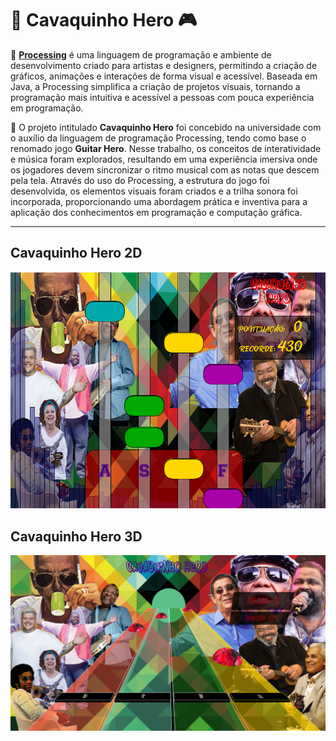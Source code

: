 # 📌 Cavaquinho Hero 🎮

🎯 [**Processing**](https://processing.org/) é uma linguagem de programação e ambiente de desenvolvimento criado para artistas e designers, permitindo a criação de gráficos, animações e interações de forma visual e acessível. Baseada em Java, a Processing simplifica a criação de projetos visuais, tornando a programação mais intuitiva e acessível a pessoas com pouca experiência em programação.

🧩 O projeto intitulado **Cavaquinho Hero** foi concebido na universidade com o auxílio da linguagem de programação Processing, tendo como base o renomado jogo **Guitar Hero**. Nesse trabalho, os conceitos de interatividade e música foram explorados, resultando em uma experiência imersiva onde os jogadores devem sincronizar o ritmo musical com as notas que descem pela tela. Através do uso do Processing, a estrutura do jogo foi desenvolvida, os elementos visuais foram criados e a trilha sonora foi incorporada, proporcionando uma abordagem prática e inventiva para a aplicação dos conhecimentos em programação e computação gráfica.

---

## Cavaquinho Hero 2D

![](https://github.com/WellersonPrenholato/CavaquinhoHero/blob/master/CavaquinhoHero2D/print_2D.png)

## Cavaquinho Hero 3D

![](https://github.com/WellersonPrenholato/CavaquinhoHero/blob/master/CavaquinhoHero3D/print_3D.png)
